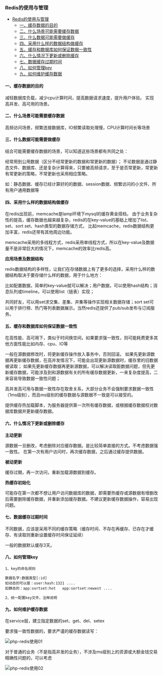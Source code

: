 
### Redis的使用与管理


- [Redis的使用与管理](#redis的使用与管理)
    - [一、缓存数据的目的](#一缓存数据的目的)
    - [二、什么场景可能需要缓存数据](#二什么场景可能需要缓存数据)
    - [三、什么数据可能需要做缓存](#三什么数据可能需要做缓存)
    - [四、采用什么样的数据结构做缓存](#四采用什么样的数据结构做缓存)
    - [五、缓存和数据库如何保证数据一致性](#五缓存和数据库如何保证数据一致性)
    - [六、什么情况下更新或删除缓存](#六什么情况下更新或删除缓存)
    - [七、数据缓存过期时间](#七数据缓存过期时间)
    - [八、如何管理key](#八如何管理key)
    - [九、如何维护缓存数据](#九如何维护缓存数据)



#### 一、缓存数据的目的
减轻数据库负载，减少cpu计算时间，提高数据请求速度，提升用户体验。
实现高并发、高可用的场景。

#### 二、什么场景可能需要缓存数据
高频访问场景，频繁连接数据库，IO频繁读取处理慢，CPU计算时间长等场景

#### 三、什么数据可能需要做缓存
结合可能需要缓存数据的场景，可以知道这些场景都有共同之处：

经常用到公用数据（区分不经常更新的数据和常更新的数据）；
不论数据是通过静态文件、数据库、还是复杂计算得来，只要被高频请求，至于是否常更新，常更新有常更新的策略，不常更新也采用相应策略。

如：静态数据、缓存已经计算好的的数据、session数据、频繁访问的小文件、所有用户通用数据等

#### 四、采用什么样的数据结构做缓存
在redis出现前，memcache是lamp环境下mysql的缓存黄金搭档，
由于业务复杂性的提高，缓存数据也越来越复杂，redis的在key-value的基础上增加了list、set、sort set、hash类型的数据存储方式，
比起memcache，redis数据结构更加丰富，redis还带有其他周边功能。

memcache采用的多线程方式，redis采用单线程方式，所以在key-value及数据量不是非常巨大的情况下，memcache的效率比redis高。

**应用场景及数据结构**

redis数据结构的多样性，让我们在存储数据上有了更多的选择，采用什么样的数据结构取决于要存储什么样的数据，用于什么地方：

比如配置数据，简单的key-value就可以解决；用户数据，可以使用hash结构；消息队列或timeline，可以使用list（链表）实现；

共同好友，可以用set求交集、差集、并集等操作实现相关数据存储；sort set可以用于排行榜、热门等列表数据展示。当然redis还提供了pub/sub发布与订阅服务。

#### 五、缓存和数据库如何保证数据一致性
在高性能、高可用下，类似于时间换空间，如果要求强一致性，则可能耗费更多其他方面性能比如内存、cpu、IO等

一般在源数据修改时，将更新缓存操作放入事务中，否则回滚。
如果先更新源数据再更新缓存数据，在高并发情况下，可能会出现更新源数据时，缓存里的旧数据被读取；
如果先更新缓存数据再更新源数据，可以解决读取脏数据问题，但先更新缓存数据，可能涉及到和源数据有关的所有缓存数据更新，一来复杂度提高，二来容易导致数据一致性问题；

高并发高可用与数据一致性存在取舍关系，大部分业务不会强制要求数据一致性（1ms级别），而且ms级别的缓存数据与源数据不一致是可以接受的。

提供缓存热加载脚本，为服务器提供第一次所有缓存数据，或根据缓存数据校对数据库数据并更新缓存数据。

#### 六、什么情况下更新或删除缓存

**主动更新**

源数据一旦删改，考虑删除对应缓存数据。是比较简单直接的方式。不考虑数据强一致性。
在第一次有用户访问时，再次缓存数据，之后通过缓存提供数据。

**被动更新**

缓存过期，再一次访问，重新加载源数据到缓存。

**热缓存初始化** 

可能存在第一次都不想让用户访问数据库的数据，即需要热缓存或源数据有增删改后需要删除缓存数据，并重新添加缓存数据。不建议更新缓存数据操作，容易出现问题。

#### 七、数据缓存过期时间
不同数据，应该是采用不同的缓存策略（缓存时间、不存在再缓存、已存在才缓存、有读取则重新设置缓存时间保证延续）


一般的数据默认缓存3天。

#### 八、如何管理key
	1、key的命名规则
    
    数据名字:数据类型[:id]
    如动态的可以是：user:hash:1321 ....
    如静态的：app:sortset:hot   app:sortset:newest ....

	2、统一配置key文件，注释说明

#### 九、如何维护缓存数据

在service层，建立指定数据的set、get、del、setex

要求强一致性数据的，要求严谨的缓存数据读写：

![php-redis使用01](https://raw.githubusercontent.com/tsingchan/page/blob/master/image/2019/php-redis-use01.png)

对于普通的业务（不是指高并发的业务），不涉及ms级别上的资源或大额金钱交易精确性问题的，可以考虑

![php-redis使用02](https://raw.githubusercontent.com/tsingchan/page/blob/master/image/2019/php-redis-use02.png)





